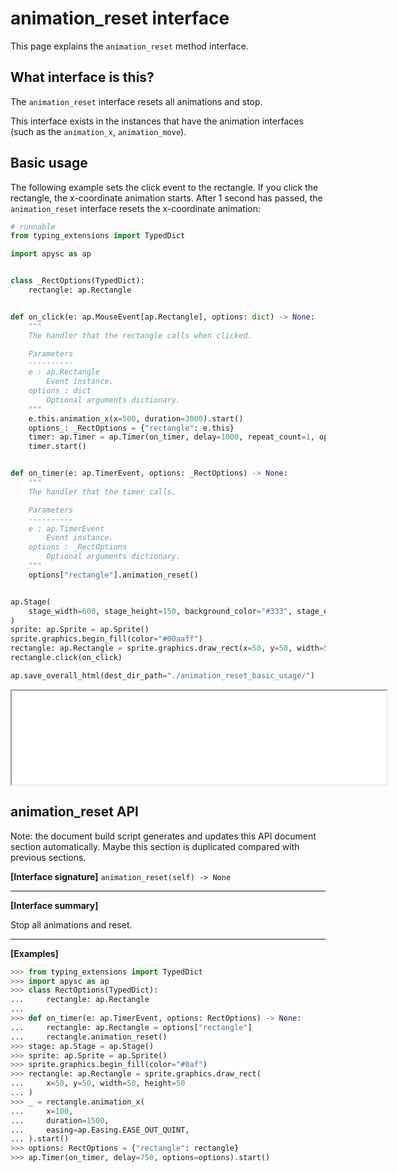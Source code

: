 # animation_reset interface

This page explains the `animation_reset` method interface.

## What interface is this?

The `animation_reset` interface resets all animations and stop.

This interface exists in the instances that have the animation interfaces (such as the `animation_x`\, `animation_move`).

## Basic usage

The following example sets the click event to the rectangle. If you click the rectangle, the x-coordinate animation starts. After 1 second has passed, the `animation_reset` interface resets the x-coordinate animation:

```py
# runnable
from typing_extensions import TypedDict

import apysc as ap


class _RectOptions(TypedDict):
    rectangle: ap.Rectangle


def on_click(e: ap.MouseEvent[ap.Rectangle], options: dict) -> None:
    """
    The handler that the rectangle calls when clicked.

    Parameters
    ----------
    e : ap.Rectangle
        Event instance.
    options : dict
        Optional arguments dictionary.
    """
    e.this.animation_x(x=500, duration=3000).start()
    options_: _RectOptions = {"rectangle": e.this}
    timer: ap.Timer = ap.Timer(on_timer, delay=1000, repeat_count=1, options=options_)
    timer.start()


def on_timer(e: ap.TimerEvent, options: _RectOptions) -> None:
    """
    The handler that the timer calls.

    Parameters
    ----------
    e : ap.TimerEvent
        Event instance.
    options : _RectOptions
        Optional arguments dictionary.
    """
    options["rectangle"].animation_reset()


ap.Stage(
    stage_width=600, stage_height=150, background_color="#333", stage_elem_id="stage"
)
sprite: ap.Sprite = ap.Sprite()
sprite.graphics.begin_fill(color="#00aaff")
rectangle: ap.Rectangle = sprite.graphics.draw_rect(x=50, y=50, width=50, height=50)
rectangle.click(on_click)

ap.save_overall_html(dest_dir_path="./animation_reset_basic_usage/")
```

<iframe src="static/animation_reset_basic_usage/index.html" width="600" height=150></iframe>


## animation_reset API

<!-- Docstring: apysc._animation.animation_reset_interface.AnimationResetInterface.animation_reset -->

<span class="inconspicuous-txt">Note: the document build script generates and updates this API document section automatically. Maybe this section is duplicated compared with previous sections.</span>

**[Interface signature]** `animation_reset(self) -> None`<hr>

**[Interface summary]**

Stop all animations and reset.<hr>

**[Examples]**

```py
>>> from typing_extensions import TypedDict
>>> import apysc as ap
>>> class RectOptions(TypedDict):
...     rectangle: ap.Rectangle
...
>>> def on_timer(e: ap.TimerEvent, options: RectOptions) -> None:
...     rectangle: ap.Rectangle = options["rectangle"]
...     rectangle.animation_reset()
>>> stage: ap.Stage = ap.Stage()
>>> sprite: ap.Sprite = ap.Sprite()
>>> sprite.graphics.begin_fill(color="#0af")
>>> rectangle: ap.Rectangle = sprite.graphics.draw_rect(
...     x=50, y=50, width=50, height=50
... )
>>> _ = rectangle.animation_x(
...     x=100,
...     duration=1500,
...     easing=ap.Easing.EASE_OUT_QUINT,
... ).start()
>>> options: RectOptions = {"rectangle": rectangle}
>>> ap.Timer(on_timer, delay=750, options=options).start()
```